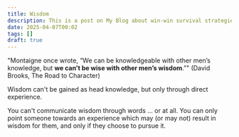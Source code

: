 ```yaml
---
title: Wisdom
description: This is a post on My Blog about win-win survival strategies.
date: 2025-04-07T00:02
tags: []
draft: true
---
```

"Montaigne once wrote, “We can be knowledgeable with other men’s knowledge, but __we can’t be wise with other men’s wisdom__.”" (David Brooks, The Road to Character)

Wisdom can't be gained as head knowledge, but only through direct experience.

You can't communicate wisdom through words ... or at all. You can only point someone towards an experience which may (or may not) result in wisdom for them, and only if they choose to pursue it.